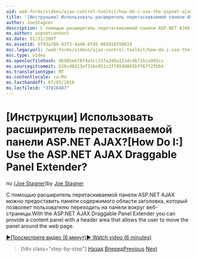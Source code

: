 ```yaml
---
uid: web-forms/videos/ajax-control-toolkit/how-do-i-use-the-aspnet-ajax-draggable-panel-extender
title: '[Инструкции] Использовать расширитель перетаскиваемой панели ASP.NET AJAX? | Документы Майкрософт'
author: JoeStagner
description: С помощью расширитель перетаскиваемой панели ASP.NET AJAX можно предоставить панели содержимого области заголовка, который позволяет пользователю переходить на панели вокруг веб-страницы.
ms.author: aspnetcontent
ms.date: 01/31/2007
ms.assetid: 6f93a786-93f3-4a48-8fd5-001016550619
msc.legacyurl: /web-forms/videos/ajax-control-toolkit/how-do-i-use-the-aspnet-ajax-draggable-panel-extender
msc.type: video
ms.openlocfilehash: 96905eb78f4a3cc33fa2d8a121dc4b72bca992cc
ms.sourcegitcommit: b28cd0313af316c051c2ff8549865bff67f2fbb4
ms.translationtype: MT
ms.contentlocale: ru-RU
ms.lasthandoff: 07/05/2018
ms.locfileid: "37816487"
---
```

<a name="how-do-i-use-the-aspnet-ajax-draggable-panel-extender"></a><span data-ttu-id="b7c65-104">[Инструкции] Использовать расширитель перетаскиваемой панели ASP.NET AJAX?</span><span class="sxs-lookup"><span data-stu-id="b7c65-104">[How Do I:] Use the ASP.NET AJAX Draggable Panel Extender?</span></span>
====================
<span data-ttu-id="b7c65-105">по [(Joe Stagner)](https://github.com/JoeStagner)</span><span class="sxs-lookup"><span data-stu-id="b7c65-105">by [Joe Stagner](https://github.com/JoeStagner)</span></span>

<span data-ttu-id="b7c65-106">С помощью расширитель перетаскиваемой панели ASP.NET AJAX можно предоставить панели содержимого области заголовка, который позволяет пользователю переходить на панели вокруг веб-страницы.</span><span class="sxs-lookup"><span data-stu-id="b7c65-106">With the ASP.NET AJAX Draggable Panel Extender you can provide a content panel with a header area that allows the user to move the panel around the web page.</span></span>

[<span data-ttu-id="b7c65-107">&#9654;Просмотрите видео (6 минут)</span><span class="sxs-lookup"><span data-stu-id="b7c65-107">&#9654; Watch video (6 minutes)</span></span>](https://channel9.msdn.com/Blogs/ASP-NET-Site-Videos/how-do-i-use-the-aspnet-ajax-draggable-panel-extender)

> [!div class="step-by-step"]
> <span data-ttu-id="b7c65-108">[Назад](how-do-i-use-the-aspnet-ajax-collapsable-panel-extender.md)
> [Вперед](how-do-i-use-the-aspnet-ajax-dynamicpopulate-extender.md)</span><span class="sxs-lookup"><span data-stu-id="b7c65-108">[Previous](how-do-i-use-the-aspnet-ajax-collapsable-panel-extender.md)
[Next](how-do-i-use-the-aspnet-ajax-dynamicpopulate-extender.md)</span></span>
